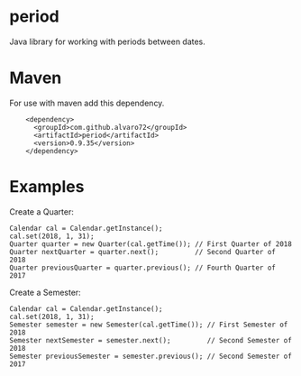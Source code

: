 # period
Java library for working with periods between dates.

# Maven
For use with maven add this dependency.
```
    <dependency>
      <groupId>com.github.alvaro72</groupId>
      <artifactId>period</artifactId>
      <version>0.9.35</version>
    </dependency>
```

# Examples
Create a Quarter:
```
Calendar cal = Calendar.getInstance();
cal.set(2018, 1, 31);
Quarter quarter = new Quarter(cal.getTime()); // First Quarter of 2018
Quarter nextQuarter = quarter.next();         // Second Quarter of 2018
Quarter previousQuarter = quarter.previous(); // Fourth Quarter of 2017
```
Create a Semester:
```
Calendar cal = Calendar.getInstance();
cal.set(2018, 1, 31);
Semester semester = new Semester(cal.getTime()); // First Semester of 2018
Semester nextSemester = semester.next();         // Second Semester of 2018
Semester previousSemester = semester.previous(); // Second Semester of 2017
```
